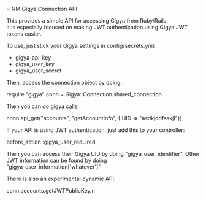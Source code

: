 = NM Gigya Connection API

This provides a simple API for accessing Gigya from Ruby/Rails.  
It is especially focused on making JWT authentication using Gigya JWT tokens easier.

To use, just stick your Gigya settings in config/secrets.yml:

* gigya_api_key
* gigya_user_key
* gigya_user_secret

Then, access the connection object by doing:

  require "gigya"
  conn = Gigya::Connection.shared_connection

Then you can do gigya calls:

  conn.api_get("accounts", "getAccountInfo", {:UID => "asdkjddfsakjl"})

If your API is using JWT authentication, just add this to your controller:

  before_action :gigya_user_required

Then you can access their Gigya UID by doing "gigya_user_identifier".
Other JWT information can be found by doing "gigya_user_information['whatever']"

There is also an experimental dynamic API.

  conn.accounts.getJWTPublicKey.n

